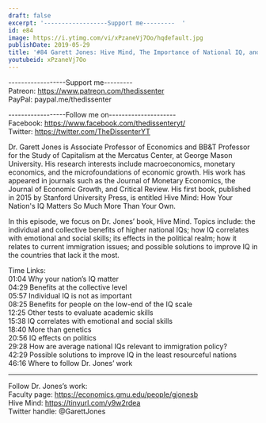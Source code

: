 ```yaml
---
draft: false
excerpt: '------------------Support me---------  '
id: e84
image: https://i.ytimg.com/vi/xPzaneVj7Oo/hqdefault.jpg
publishDate: 2019-05-29
title: '#84 Garett Jones: Hive Mind, The Importance of National IQ, and Immigration'
youtubeid: xPzaneVj7Oo
---
```

------------------Support me---------  
Patreon: https://www.patreon.com/thedissenter  
PayPal: paypal.me/thedissenter

------------------Follow me on---------------------  
Facebook: https://www.facebook.com/thedissenteryt/  
Twitter: https://twitter.com/TheDissenterYT

Dr. Garett Jones is Associate Professor of Economics and BB&T Professor for the Study of Capitalism at the Mercatus Center, at George Mason University. His research interests include macroeconomics, monetary economics, and the microfoundations of economic growth. His work has appeared in journals such as the Journal of Monetary Economics, the Journal of Economic Growth, and Critical Review. His first book, published in 2015 by Stanford University Press, is entitled Hive Mind: How Your Nation's IQ Matters So Much More Than Your Own.

In this episode, we focus on Dr. Jones’ book, Hive Mind. Topics include: the individual and collective benefits of higher national IQs; how IQ correlates with emotional and social skills; its effects in the political realm; how it relates to current immigration issues; and possible solutions to improve IQ in the countries that lack it the most. 

Time Links:  
01:04  Why your nation’s IQ matter        
04:29  Benefits at the collective level      
05:57  Individual IQ is not as important  
08:25  Benefits for people on the low-end of the IQ scale  
12:25  Other tests to evaluate academic skills          
15:38  IQ correlates with emotional and social skills       
18:40  More than genetics    
20:56  IQ effects on politics   
29:28  How are average national IQs relevant to immigration policy?  
42:29  Possible solutions to improve IQ in the least resourceful nations  
46:16  Where to follow Dr. Jones’ work

---

Follow Dr. Jones’s work:  
Faculty page: https://economics.gmu.edu/people/gjonesb  
Hive Mind: https://tinyurl.com/y9w2rdea  
Twitter handle: @GarettJones

